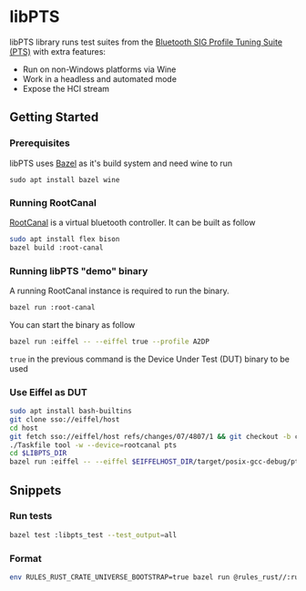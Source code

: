 # libPTS

libPTS library runs test suites from the [Bluetooth SIG Profile Tuning Suite (PTS)](https://www.bluetooth.com/develop-with-bluetooth/qualification-listing/qualification-test-tools/profile-tuning-suite/) with extra features:
- Run on non-Windows platforms via Wine
- Work in a headless and automated mode
- Expose the HCI stream

## Getting Started

### Prerequisites

libPTS uses [Bazel](https://bazel.build/) as it's build system and need wine to run
```
sudo apt install bazel wine
```

### Running RootCanal

[RootCanal](https://android.googlesource.com/platform/system/bt/+/refs/heads/master/vendor_libs/test_vendor_lib/) is a virtual bluetooth controller. It can be built as follow

```bash
sudo apt install flex bison
bazel build :root-canal
```

### Running libPTS "demo" binary

A running RootCanal instance is required to run the binary.

```bash
bazel run :root-canal
```

You can start the binary as follow

```bash
bazel run :eiffel -- --eiffel true --profile A2DP
```

`true` in the previous command is the Device Under Test (DUT) binary to be used

### Use Eiffel as DUT

```bash
sudo apt install bash-builtins
git clone sso://eiffel/host
cd host
git fetch sso://eiffel/host refs/changes/07/4807/1 && git checkout -b change-4807 FETCH_HEAD
./Taskfile tool -w --device=rootcanal pts
cd $LIBPTS_DIR
bazel run :eiffel -- --eiffel $EIFFELHOST_DIR/target/posix-gcc-debug/pts --profile A2DP
```

## Snippets

### Run tests

```bash
bazel test :libpts_test --test_output=all
```

### Format

```bash
env RULES_RUST_CRATE_UNIVERSE_BOOTSTRAP=true bazel run @rules_rust//:rustfmt
```
